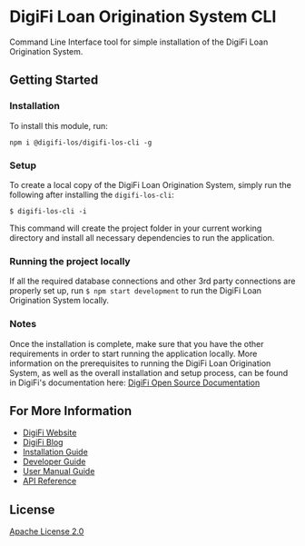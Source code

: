 # DigiFi Loan Origination System CLI
Command Line Interface tool for simple installation of the DigiFi Loan Origination System.

## Getting Started
### Installation
To install this module, run:

`npm i @digifi-los/digifi-los-cli -g`

### Setup
To create a local copy of the DigiFi Loan Origination System, simply run the following after installing the `digifi-los-cli`:

`$ digifi-los-cli -i`

This command will create the project folder in your current working directory and install all necessary dependencies to run the application.

### Running the project locally
If all the required database connections and other 3rd party connections are properly set up, run `$ npm start development` to run the DigiFi Loan Origination System locally.

### Notes

Once the installation is complete, make sure that you have the other requirements in order to start running the application locally. More information on the prerequisites to running the DigiFi Loan Origination System, as well as the overall installation and setup process, can be found in DigiFi's documentation here: [DigiFi Open Source Documentation](https://docs.digifi.io)

## For More Information

*   [DigiFi Website](https://www.digifi.io)
*   [DigiFi Blog](https://digifi.io/blog/)
*   [Installation Guide](https://docs.digifi.io/v3.0/docs/system-requirements)
*   [Developer Guide](https://docs.digifi.io/v3.0/docs/decision-engine)
*   [User Manual Guide](https://docs.digifi.io/v3.0/docs/overview-of-my-account)
*   [API Reference](https://docs.digifi.io/v3.0/reference)

## License

[Apache License 2.0](LICENSE)
